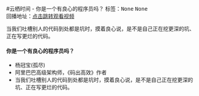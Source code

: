 #云栖时间 - 你是一个有良心的程序员吗？标签：<kbd>None</kbd> <kbd>None</kbd><br>回播地址：[点击跳转观看视频]()当我们吐槽别人的代码到处都是坑时，摸着良心说，是不是自己正在挖更深的坑、正在写更烂的代码。#### 你是一个有良心的程序员吗？* 杨冠宝(孤尽)* 阿里巴巴高级架构师，《码出高效》作者* 当我们吐槽别人的代码到处都是坑时，摸着良心说，是不是自己正在挖更深的坑、正在写更烂的代码。
